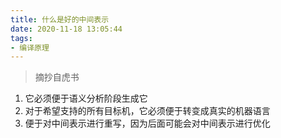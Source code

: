 ```yaml
---
title: 什么是好的中间表示
date: 2020-11-18 13:05:44
tags:
- 编译原理
---
```


> 摘抄自虎书

1. 它必须便于语义分析阶段生成它
2. 对于希望支持的所有目标机，它必须便于转变成真实的机器语言
3. 便于对中间表示进行重写，因为后面可能会对中间表示进行优化
